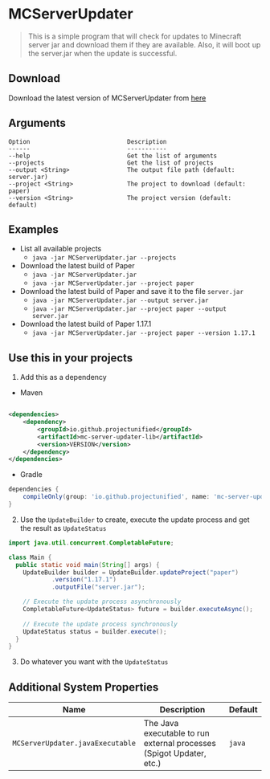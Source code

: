# MCServerUpdater

> This is a simple program that will check for updates to Minecraft server jar and download them if they are available.
> Also, it will boot up the server.jar when the update is successful.

## Download

Download the latest version of MCServerUpdater
from [here](https://github.com/ProjectUnified/MCServerUpdater/releases)

## Arguments

```
Option                           Description
------                           -----------
--help                           Get the list of arguments
--projects                       Get the list of projects
--output <String>                The output file path (default: server.jar)
--project <String>               The project to download (default: paper)
--version <String>               The project version (default: default)
```

## Examples

* List all available projects
    * `java -jar MCServerUpdater.jar --projects`
* Download the latest build of Paper
    * `java -jar MCServerUpdater.jar`
    * `java -jar MCServerUpdater.jar --project paper`
* Download the latest build of Paper and save it to the file `server.jar`
    * `java -jar MCServerUpdater.jar --output server.jar`
    * `java -jar MCServerUpdater.jar --project paper --output server.jar`
* Download the latest build of Paper 1.17.1
    * `java -jar MCServerUpdater.jar --project paper --version 1.17.1`

## Use this in your projects

1. Add this as a dependency

* Maven

```xml

<dependencies>
    <dependency>
        <groupId>io.github.projectunified</groupId>
        <artifactId>mc-server-updater-lib</artifactId>
        <version>VERSION</version>
    </dependency>
</dependencies>
```

* Gradle

```groovy
dependencies {
    compileOnly(group: 'io.github.projectunified', name: 'mc-server-updater-lib', version: 'VERSION')
}
```

2. Use the `UpdateBuilder` to create, execute the update process and get the result as `UpdateStatus`

```java
import java.util.concurrent.CompletableFuture;

class Main {
  public static void main(String[] args) {
    UpdateBuilder builder = UpdateBuilder.updateProject("paper")
            .version("1.17.1")
            .outputFile("server.jar");

    // Execute the update process asynchronously
    CompletableFuture<UpdateStatus> future = builder.executeAsync();
    
    // Execute the update process synchronously
    UpdateStatus status = builder.execute();
  }
}
```

3. Do whatever you want with the `UpdateStatus`

## Additional System Properties

| Name                             | Description                                                          | Default |
|----------------------------------|----------------------------------------------------------------------|---------|
| `MCServerUpdater.javaExecutable` | The Java executable to run external processes (Spigot Updater, etc.) | `java`  |